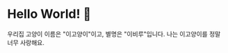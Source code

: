 # Hello World! 👋
우리집 고양이 이름은 "이고양이"이고, 별명은 "이비루"입니다. 나는 이고양이를 정말 너무 사랑해요.  

<!--
**1004Jumto/1004jumto** is a ✨ _special_ ✨ repository because its `README.md` (this file) appears on your GitHub profile.

Here are some ideas to get you started:

- 🔭 I’m currently working on ...
- 🌱 I’m currently learning ...
- 👯 I’m looking to collaborate on ...
- 🤔 I’m looking for help with ...
- 💬 Ask me about ...
- 📫 How to reach me: ...
- 😄 Pronouns: ...
- ⚡ Fun fact: ...
-->
